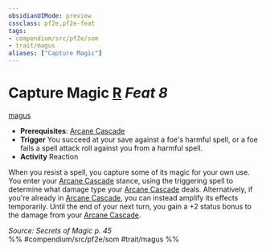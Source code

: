```yaml
---
obsidianUIMode: preview
cssclass: pf2e,pf2e-feat
tags:
- compendium/src/pf2e/som
- trait/magus
aliases: ["Capture Magic"]
---
```

# Capture Magic  [R](../../rules/core-rulebook/chapter-9-playing-the-game.md#Actions "Reaction") *Feat 8*  
[magus](../../rules/traits/magus-som.md)  

- **Prerequisites**: [Arcane Cascade](../../rules/actions/arcane-cascade-som.md)
- **Trigger** You succeed at your save against a foe's harmful spell, or a foe fails a spell attack roll against you from a harmful spell.
- **Activity** Reaction

When you resist a spell, you capture some of its magic for your own use. You enter your [Arcane Cascade](../../rules/actions/arcane-cascade-som.md) stance, using the triggering spell to determine what damage type your [Arcane Cascade](../../rules/actions/arcane-cascade-som.md) deals. Alternatively, if you're already in [Arcane Cascade](../../rules/actions/arcane-cascade-som.md), you can instead amplify its effects temporarily. Until the end of your next turn, you gain a +2 status bonus to the damage from your [Arcane Cascade](../../rules/actions/arcane-cascade-som.md).

*Source: Secrets of Magic p. 45*  
%% #compendium/src/pf2e/som #trait/magus %%